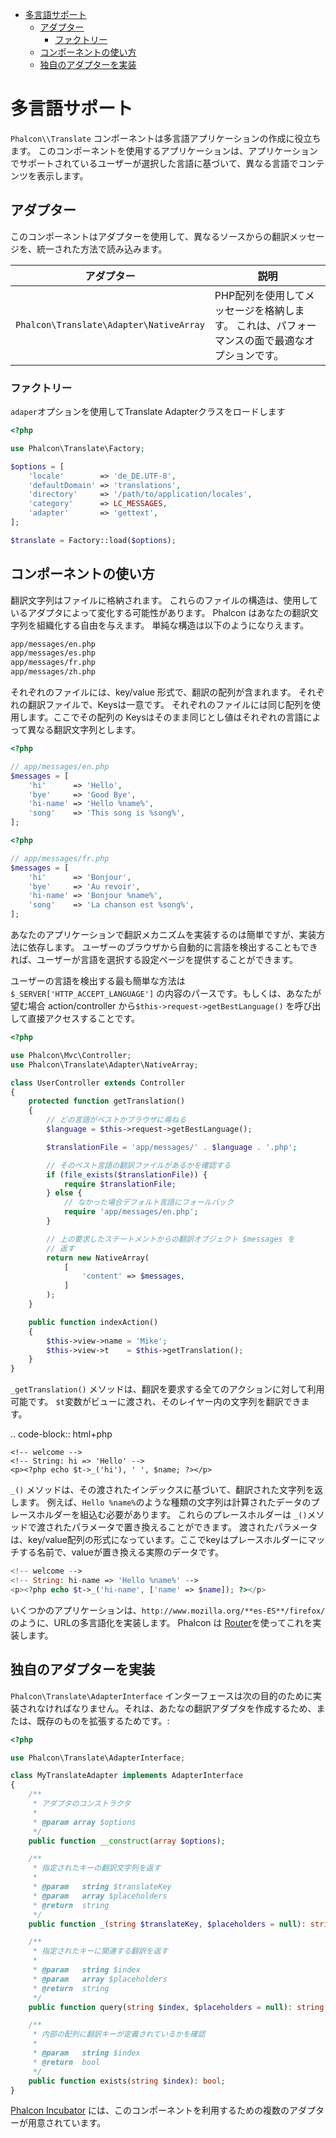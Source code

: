 <div class='article-menu'>
  <ul>
    <li>
      <a href="#overview">多言語サポート</a> <ul>
        <li>
          <a href="#adapters">アダプター</a> <ul>
            <li>
              <a href="#adapters-factory">ファクトリー</a>
            </li>
          </ul>
        </li>
        <li>
          <a href="#usage">コンポーネントの使い方</a>
        </li>
        <li>
          <a href="#custom">独自のアダプターを実装</a>
        </li>
      </ul>
    </li>
  </ul>
</div>

<a name='overview'></a>

# 多言語サポート

`Phalcon\\Translate` コンポーネントは多言語アプリケーションの作成に役立ちます。 このコンポーネントを使用するアプリケーションは、アプリケーションでサポートされているユーザーが選択した言語に基づいて、異なる言語でコンテンツを表示します。

<a name='adapters'></a>

## アダプター

このコンポーネントはアダプターを使用して、異なるソースからの翻訳メッセージを、統一された方法で読み込みます。

| アダプター                                      | 説明                                               |
| ------------------------------------------ | ------------------------------------------------ |
| `Phalcon\Translate\Adapter\NativeArray` | PHP配列を使用してメッセージを格納します。 これは、パフォーマンスの面で最適なオプションです。 |

<a name='adapters-factory'></a>

### ファクトリー

`adaper`オプションを使用してTranslate Adapterクラスをロードします

```php
<?php

use Phalcon\Translate\Factory;

$options = [
    'locale'        => 'de_DE.UTF-8',
    'defaultDomain' => 'translations',
    'directory'     => '/path/to/application/locales',
    'category'      => LC_MESSAGES,
    'adapter'       => 'gettext',
];

$translate = Factory::load($options);
```

<a name='usage'></a>

## コンポーネントの使い方

翻訳文字列はファイルに格納されます。 これらのファイルの構造は、使用しているアダプタによって変化する可能性があります。 Phalcon はあなたの翻訳文字列を組織化する自由を与えます。 単純な構造は以下のようになりえます。

```bash
app/messages/en.php
app/messages/es.php
app/messages/fr.php
app/messages/zh.php
```

それぞれのファイルには、key/value 形式で、翻訳の配列が含まれます。 それぞれの翻訳ファイルで、Keysは一意です。 それぞれのファイルには同じ配列を使用します。ここでその配列の Keysはそのまま同じとし値はそれぞれの言語によって異なる翻訳文字列とします。

```php
<?php

// app/messages/en.php
$messages = [
    'hi'      => 'Hello',
    'bye'     => 'Good Bye',
    'hi-name' => 'Hello %name%',
    'song'    => 'This song is %song%',
];
```

```php
<?php

// app/messages/fr.php
$messages = [
    'hi'      => 'Bonjour',
    'bye'     => 'Au revoir',
    'hi-name' => 'Bonjour %name%',
    'song'    => 'La chanson est %song%',
];
```

あなたのアプリケーションで翻訳メカニズムを実装するのは簡単ですが、実装方法に依存します。 ユーザーのブラウザから自動的に言語を検出することもできれば、ユーザーが言語を選択する設定ページを提供することができます。

ユーザーの言語を検出する最も簡単な方法は`$_SERVER['HTTP_ACCEPT_LANGUAGE']` の内容のパースです。もしくは、あなたが望む場合 action/controller から`$this->request->getBestLanguage()` を呼び出して直接アクセスすることです。

```php
<?php

use Phalcon\Mvc\Controller;
use Phalcon\Translate\Adapter\NativeArray;

class UserController extends Controller
{
    protected function getTranslation()
    {
        // どの言語がベストかブラウザに尋ねる
        $language = $this->request->getBestLanguage();

        $translationFile = 'app/messages/' . $language . '.php';

        // そのベスト言語の翻訳ファイルがあるかを確認する
        if (file_exists($translationFile)) {
            require $translationFile;
        } else {
            // なかった場合デフォルト言語にフォールバック
            require 'app/messages/en.php';
        }

        // 上の要求したステートメントからの翻訳オブジェクト $messages を
        // 返す
        return new NativeArray(
            [
                'content' => $messages,
            ]
        );
    }

    public function indexAction()
    {
        $this->view->name = 'Mike';
        $this->view->t    = $this->getTranslation();
    }
}
```

`_getTranslation()` メソッドは、翻訳を要求する全てのアクションに対して利用可能です。 `$t`変数がビューに渡され、そのレイヤー内の文字列を翻訳できます。

.. code-block:: html+php

    <!-- welcome -->
    <!-- String: hi => 'Hello' -->
    <p><?php echo $t->_('hi'), ' ', $name; ?></p>
    

`_()` メソッドは、その渡されたインデックスに基づいて、翻訳された文字列を返します。 例えば、`Hello %name%`のような種類の文字列は計算されたデータのプレースホルダーを組込む必要があります。 これらのプレースホルダーは `_()`メソッドで渡されたパラメータで置き換えることができます。 渡されたパラメータは、key/value配列の形式になっています。ここでkeyはプレースホルダーにマッチする名前で、valueが置き換える実際のデータです。

```php
<!-- welcome -->
<!-- String: hi-name => 'Hello %name%' -->
<p><?php echo $t->_('hi-name', ['name' => $name]); ?></p>
```

いくつかのアプリケーションは、`http://www.mozilla.org/**es-ES**/firefox/`のように、URLの多言語化を実装します。 Phalcon は [Router](/[[language]]/[[version]]/routing)を使ってこれを実装します。

<a name='custom'></a>

## 独自のアダプターを実装

`Phalcon\Translate\AdapterInterface` インターフェースは次の目的のために実装されなければなりません。それは、あたなの翻訳アダプタを作成するため、または、既存のものを拡張するためです。:

```php
<?php

use Phalcon\Translate\AdapterInterface;

class MyTranslateAdapter implements AdapterInterface
{
    /**
     * アダプタのコンストラクタ
     *
     * @param array $options
     */
    public function __construct(array $options);

    /**
     * 指定されたキーの翻訳文字列を返す
     *
     * @param   string $translateKey
     * @param   array $placeholders
     * @return  string
     */
    public function _(string $translateKey, $placeholders = null): string;

    /**
     * 指定されたキーに関連する翻訳を返す
     *
     * @param   string $index
     * @param   array $placeholders
     * @return  string
     */
    public function query(string $index, $placeholders = null): string;

    /**
     * 内部の配列に翻訳キーが定義されているかを確認
     *
     * @param   string $index
     * @return  bool
     */
    public function exists(string $index): bool;
}
```

[Phalcon Incubator](https://github.com/phalcon/incubator/tree/master/Library/Phalcon/Translate/Adapter) には、このコンポーネントを利用するための複数のアダプターが用意されています。